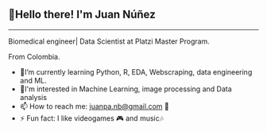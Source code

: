 ## ️🖖Hello there! I'm Juan Núñez
----------------
Biomedical engineer| Data Scientist at Platzi Master Program.

From Colombia.

- 🧠I’m currently learning Python, R, EDA, Webscraping, data engineering and ML.
- 🤔I'm interested in Machine Learning, image processing and Data analysis 
- 📫 How to reach me: juanpa.nb@gmail.com 📧
- ⚡ Fun fact:  I like videogames 🎮 and music🎶

